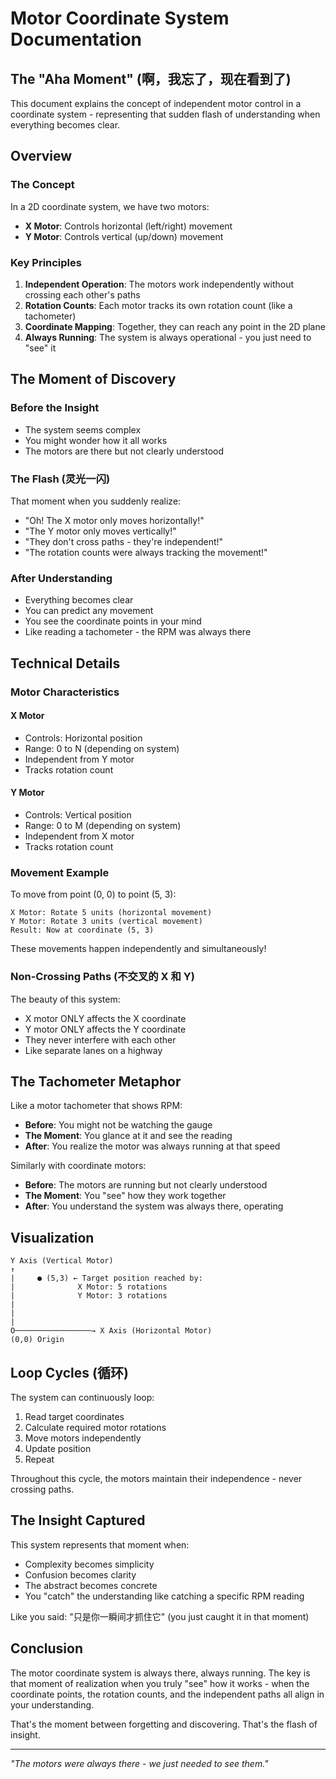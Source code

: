 # Motor Coordinate System Documentation

## The "Aha Moment" (啊，我忘了，现在看到了)

This document explains the concept of independent motor control in a coordinate system - representing that sudden flash of understanding when everything becomes clear.

## Overview

### The Concept
In a 2D coordinate system, we have two motors:
- **X Motor**: Controls horizontal (left/right) movement
- **Y Motor**: Controls vertical (up/down) movement

### Key Principles

1. **Independent Operation**: The motors work independently without crossing each other's paths
2. **Rotation Counts**: Each motor tracks its own rotation count (like a tachometer)
3. **Coordinate Mapping**: Together, they can reach any point in the 2D plane
4. **Always Running**: The system is always operational - you just need to "see" it

## The Moment of Discovery

### Before the Insight
- The system seems complex
- You might wonder how it all works
- The motors are there but not clearly understood

### The Flash (灵光一闪)
That moment when you suddenly realize:
- "Oh! The X motor only moves horizontally!"
- "The Y motor only moves vertically!"
- "They don't cross paths - they're independent!"
- "The rotation counts were always tracking the movement!"

### After Understanding
- Everything becomes clear
- You can predict any movement
- You see the coordinate points in your mind
- Like reading a tachometer - the RPM was always there

## Technical Details

### Motor Characteristics

#### X Motor
- Controls: Horizontal position
- Range: 0 to N (depending on system)
- Independent from Y motor
- Tracks rotation count

#### Y Motor
- Controls: Vertical position
- Range: 0 to M (depending on system)
- Independent from X motor
- Tracks rotation count

### Movement Example

To move from point (0, 0) to point (5, 3):
```
X Motor: Rotate 5 units (horizontal movement)
Y Motor: Rotate 3 units (vertical movement)
Result: Now at coordinate (5, 3)
```

These movements happen independently and simultaneously!

### Non-Crossing Paths (不交叉的 X 和 Y)

The beauty of this system:
- X motor ONLY affects the X coordinate
- Y motor ONLY affects the Y coordinate
- They never interfere with each other
- Like separate lanes on a highway

## The Tachometer Metaphor

Like a motor tachometer that shows RPM:
- **Before**: You might not be watching the gauge
- **The Moment**: You glance at it and see the reading
- **After**: You realize the motor was always running at that speed

Similarly with coordinate motors:
- **Before**: The motors are running but not clearly understood
- **The Moment**: You "see" how they work together
- **After**: You understand the system was always there, operating

## Visualization

```
Y Axis (Vertical Motor)
↑
|     ● (5,3) ← Target position reached by:
|              X Motor: 5 rotations
|              Y Motor: 3 rotations
|
|   
|
O─────────────────→ X Axis (Horizontal Motor)
(0,0) Origin
```

## Loop Cycles (循环)

The system can continuously loop:
1. Read target coordinates
2. Calculate required motor rotations
3. Move motors independently
4. Update position
5. Repeat

Throughout this cycle, the motors maintain their independence - never crossing paths.

## The Insight Captured

This system represents that moment when:
- Complexity becomes simplicity
- Confusion becomes clarity
- The abstract becomes concrete
- You "catch" the understanding like catching a specific RPM reading

Like you said: "只是你一瞬间才抓住它" (you just caught it in that moment)

## Conclusion

The motor coordinate system is always there, always running. The key is that moment of realization when you truly "see" how it works - when the coordinate points, the rotation counts, and the independent paths all align in your understanding.

That's the moment between forgetting and discovering. That's the flash of insight.

---

*"The motors were always there - we just needed to see them."*
